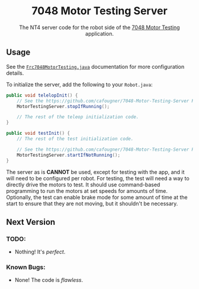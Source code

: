 <h1 align = "center">7048 Motor Testing Server</h1>
<p align = "center">The NT4 server code for the robot side of the <a href = "https://www.github.com/cafougner/7048-Motor-Testing">7048 Motor Testing</a> application.</p>

## Usage
See the [`Frc7048MotorTesting.java`](Frc7048MotorTesting.java) documentation for more configuration details.

To initialize the server, add the following to your `Robot.java`:
```java
public void telelopInit() {
    // See the https://github.com/cafougner/7048-Motor-Testing-Server README.md for more information.
    MotorTestingServer.stopIfRunning();

    // The rest of the teleop initialization code.
}

public void testInit() {
    // The rest of the test initialization code.

    // See the https://github.com/cafougner/7048-Motor-Testing-Server README.md for more information.
    MotorTestingServer.startIfNotRunning();
}
```

The server as is **CANNOT** be used, except for testing with the app, and it will need to be configured per robot. For testing, the test will need a way to directly drive the motors to test. It should use command-based programming to run the motors at set speeds for amounts of time. Optionally, the test can enable brake mode for some amount of time at the start to ensure that they are not moving, but it shouldn't be necessary.

## Next Version
### TODO:
* Nothing! It's *perfect*.

### Known Bugs:
* None! The code is *flawless*.
